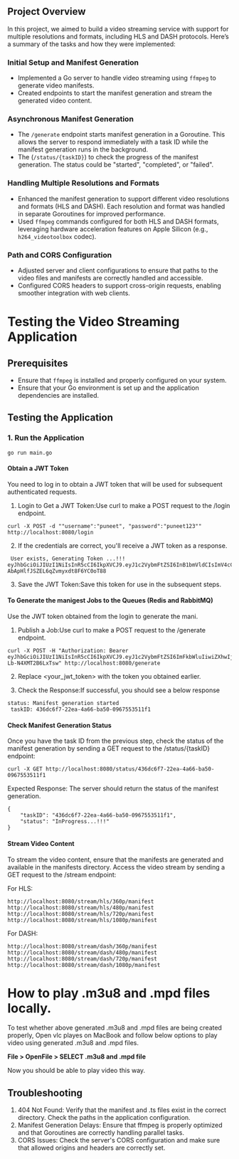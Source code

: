 ## Project Overview

In this project, we aimed to build a video streaming service with support for multiple resolutions and formats, including HLS and DASH protocols. Here’s a summary of the tasks and how they were implemented:

### Initial Setup and Manifest Generation

- Implemented a Go server to handle video streaming using `ffmpeg` to generate video manifests.
- Created endpoints to start the manifest generation and stream the generated video content.

### Asynchronous Manifest Generation

- The `/generate` endpoint starts manifest generation in a Goroutine. This allows the server to respond immediately with a task ID while the manifest generation runs in the background.
- The (`/status/{taskID}`) to check the progress of the manifest generation. The status could be "started", "completed", or "failed".

### Handling Multiple Resolutions and Formats

- Enhanced the manifest generation to support different video resolutions and formats (HLS and DASH). Each resolution and format was handled in separate Goroutines for improved performance.
- Used `ffmpeg` commands configured for both HLS and DASH formats, leveraging hardware acceleration features on Apple Silicon (e.g., `h264_videotoolbox` codec).

### Path and CORS Configuration

- Adjusted server and client configurations to ensure that paths to the video files and manifests are correctly handled and accessible.
- Configured CORS headers to support cross-origin requests, enabling smoother integration with web clients.

# Testing the Video Streaming Application

## Prerequisites

- Ensure that `ffmpeg` is installed and properly configured on your system.
- Ensure that your Go environment is set up and the application dependencies are installed.

## Testing the Application

### 1. Run the Application

```
go run main.go

```

#### Obtain a JWT Token
You need to log in to obtain a JWT token that will be used for subsequent authenticated requests.
1. Login to Get a JWT Token:Use curl to make a POST request to the /login endpoint.

```
curl -X POST -d ""username":"puneet", "password":"puneet123"" http://localhost:8080/login
```

2. If the credentials are correct, you'll receive a JWT token as a response.

```
 User exists, Generating Token ...!!!
eyJhbGciOiJIUzI1NiIsInR5cCI6IkpXVCJ9.eyJ1c2VybmFtZSI6InB1bmVldCIsImV4cCI6MTcyNTI5ODM4NX0.o4qkjDN8CaA-AbApHlfJSZEL6qZvmyxdt8F6YC0oT88
```

3. Save the JWT Token:Save this token for use in the subsequent steps.

#### To Generate the manigest Jobs to the Queues (Redis and RabbitMQ)
Use the JWT token obtained from the login to generate the mani.
1. Publish a Job:Use curl to make a POST request to the /generate endpoint.

```
curl -X POST -H "Authorization: Bearer eyJhbGciOiJIUzI1NiIsInR5cCI6IkpXVCJ9.eyJ1c2VybmFtZSI6ImFkbWluIiwiZXhwIjoxNzIzODk4NjM0fQ.V7C8reg3zfYH14rSF5FnT70jox-Lb-N4XMT2B6LxTsw" http://localhost:8080/generate
```

2. Replace <your_jwt_token> with the token you obtained earlier.

3. Check the Response:If successful, you should see a below response

```
status: Manifest generation started
 taskID: 436dc6f7-22ea-4a66-ba50-0967553511f1
```

#### Check Manifest Generation Status
Once you have the task ID from the previous step, check the status of the manifest generation by sending a GET request to the /status/{taskID} endpoint:

```
curl -X GET http://localhost:8080/status/436dc6f7-22ea-4a66-ba50-0967553511f1

```
Expected Response: The server should return the status of the manifest generation.

```
{
    "taskID": "436dc6f7-22ea-4a66-ba50-0967553511f1",
    "status": "InProgress...!!!"
}
```

#### Stream Video Content
To stream the video content, ensure that the manifests are generated and available in the manifests directory. Access the video stream by sending a GET request to the /stream endpoint:

For HLS:

```
http://localhost:8080/stream/hls/360p/manifest
http://localhost:8080/stream/hls/480p/manifest
http://localhost:8080/stream/hls/720p/manifest
http://localhost:8080/stream/hls/1080p/manifest
```

For DASH:

```
http://localhost:8080/stream/dash/360p/manifest
http://localhost:8080/stream/dash/480p/manifest
http://localhost:8080/stream/dash/720p/manifest
http://localhost:8080/stream/dash/1080p/manifest
```

# How to play .m3u8 and .mpd files locally.
To test whether above generated .m3u8 and .mpd files are being created properly, Open vlc playes on MacBook and follow below options to play video using generated .m3u8 and .mpd files.

**File > OpenFile  > SELECT .m3u8 and .mpd file**

Now you should be able to play video this way.

## Troubleshooting

1. 404 Not Found: Verify that the manifest and .ts files exist in the correct directory. Check the paths in the application configuration.
2. Manifest Generation Delays: Ensure that ffmpeg is properly optimized and that Goroutines are correctly handling parallel tasks.
3. CORS Issues: Check the server's CORS configuration and make sure that allowed origins and headers are correctly set.

